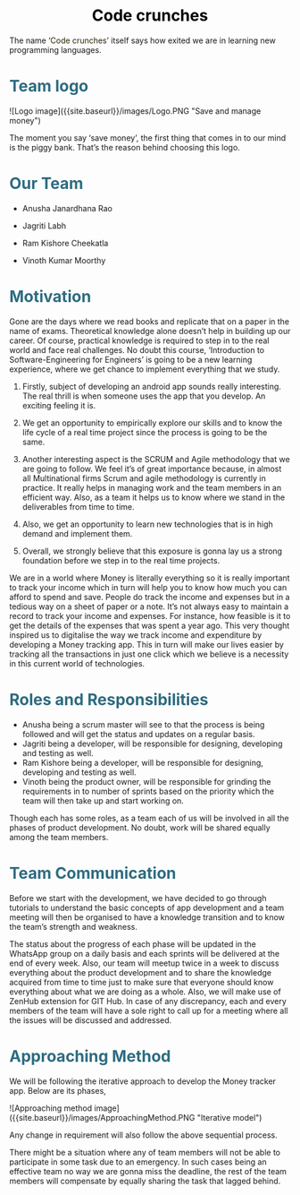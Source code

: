 
<h1 style="color: #000000; text-align:center;"><span align="center">Code crunches</span></h1>
<p>The name <span style="color: #2b2301;">‘Code crunches’</span> itself says how exited we are in learning new programming languages.</p> 
<h1 style="color: #2e6c80;">Team logo</h1>
<span align="center">
![Logo image]({{site.baseurl}}/images/Logo.PNG "Save and manage money")
</span>
<p>The moment  you say ‘save money’, the first thing that comes in to our mind is the piggy bank. That’s the reason behind choosing this logo.&nbsp;</p>
<h1 style="color: #2e6c80;">Our Team</h1>
<div>
<ul>
<li><p>Anusha Janardhana Rao</p></li>
<li><p>Jagriti Labh</p></li>
<li><p>Ram Kishore Cheekatla</p></li>
<li><p>Vinoth Kumar Moorthy</p></li>
</ul>
</div>
<h1 style="color: #2e6c80;">Motivation</h1>
<p>Gone are the days where we read books and replicate that on a paper in the name of exams. Theoretical knowledge alone doesn’t help in building up our career. Of course, practical knowledge is required to step in to the real world and face real challenges. No doubt this course, ‘Introduction to Software-Engineering for Engineers’ is going to be a new learning experience, where we get chance to implement everything that we study.</p>
<div>
<ol>
<li><p>Firstly, subject of developing an android app sounds really interesting. The real thrill is when someone uses the app that you develop. An exciting feeling it is.</p></li>    
<li><p>We get an opportunity to empirically explore our skills and to know the life cycle of a real time project since the process is going to be the same.</p></li>
<li><p>Another interesting aspect is the SCRUM and Agile methodology that we are going to follow.  We feel it’s of great importance because, in almost all Multinational firms Scrum and agile methodology is currently in practice. It really helps in managing work and the team members in an efficient way. Also, as a team it helps us to know where we stand in the deliverables from time to time.</p></li> 
<li><p>Also, we get an opportunity to learn new technologies that is in high demand and implement them.</p></li>
<li><p>Overall, we strongly believe that this exposure is gonna lay us a strong foundation before we step in to the real time projects.</p></li>
</ol>
</div>
<p>We are in a world where Money is literally everything so it is really important to track your income which in turn will help you to know how much you can afford to spend and save. People do track the income and expenses but in a tedious way on a sheet of paper or a note. It’s not always easy to maintain a record to track your income and expenses. For instance, how feasible is it to get the details of the expenses that was spent a year ago. This very thought inspired us to digitalise the way we track income and expenditure by developing a Money tracking app. This in turn will make our lives easier by tracking all the transactions in just one click which we believe is a necessity in this current world of technologies.</p>

<h1 style="color: #2e6c80;">Roles and Responsibilities</h1>
<div>
<ul>
<li>Anusha being a scrum master will see to that the process is being followed and will get the status and updates on a regular basis.</li>  
<li>Jagriti being a developer, will be responsible for designing, developing and testing as well.</li>
<li>Ram Kishore being a developer, will be responsible for designing, developing and testing as well.</li>
<li>Vinoth being the product owner, will be responsible for  grinding the requirements in to number of sprints based on the priority which the team will then take up and start working on. </li>
</ul>
</div>
<p>Though each has some roles, as a team each of us will be involved in all the phases of product development. No doubt, work will be shared equally among the team members.</p>

<h1 style="color: #2e6c80;">Team Communication</h1>
<p>Before we start with the development, we have decided to go through tutorials to understand the basic concepts of app development and a team meeting will then be organised to have a knowledge transition and to know the team’s strength and weakness.</p>
<p>The status about the progress of each phase will be updated in the WhatsApp group on a daily basis and each sprints will be delivered at the end of every week. Also, our team will meetup twice in a week to discuss everything about the product development and to share the knowledge acquired from time to time just to make sure that everyone should know everything about what we are doing as a whole. Also, we will make use of ZenHub extension for GIT Hub. In case of any discrepancy, each and every members of the team will have a sole right to call up for a meeting where all the issues will be discussed and addressed.</p>

<h1 style="color: #2e6c80;">Approaching Method</h1>
<p>We will be following the iterative approach to develop the Money tracker app. Below are its phases,</p>
<span align="center">
![Approaching method image]({{site.baseurl}}/images/ApproachingMethod.PNG "Iterative model")
</span>
<p>Any change in requirement will also follow the above sequential process. </p>
<p>There might be a situation where any of team members will not be able to participate in some task due to an emergency. In such cases being an effective team no way we are gonna miss the deadline, the rest of the team members will compensate by equally sharing the task that lagged behind. </p>
